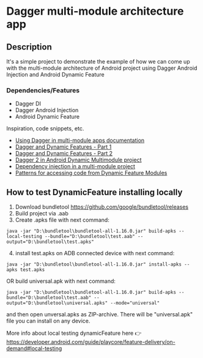 # Dagger multi-module architecture app



## Description

It's a simple project to demonstrate the example of how we can come up with the multi-module architecture of Android project using Dagger Android Injection and Android Dynamic Feature

### Dependencies/Features

* Dagger DI
* Dagger Android Injection
* Android Dynamic Feature

Inspiration, code snippets, etc.
* [Using Dagger in multi-module apps documentation](https://developer.android.com/training/dependency-injection/dagger-multi-module)
* [Dagger and Dynamic Features - Part 1](https://medium.com/pulselive/everything-they-dont-tell-you-about-instant-apps-problems-with-dagger-android-af5b61f5a419)
* [Dagger and Dynamic Features - Part 2](https://medium.com/pulselive/everything-they-dont-tell-you-about-instant-apps-2-android-manifest-b0b57b78f4b8)
* [Dagger 2 in Android Dynamic Multimodule project](https://medium.com/@skywall/dagger-2-in-android-dynamic-multimodule-project-c90954630615)
* [Dependency injection in a multi-module project](https://medium.com/androiddevelopers/dependency-injection-in-a-multi-module-project-1a09511c14b7)
* [Patterns for accessing code from Dynamic Feature Modules](https://medium.com/androiddevelopers/patterns-for-accessing-code-from-dynamic-feature-modules-7e5dca6f9123)


## How to test DynamicFeature installing locally
1) Download bundletool https://github.com/google/bundletool/releases
2) Build project via .aab
3) Create .apks file with next command: 
```
java -jar "D:\bundletool\bundletool-all-1.16.0.jar" build-apks --local-testing --bundle="D:\bundletool\test.aab" --output="D:\bundletool\test.apks"
```
4) install test.apks on ADB connected device with next command:
```
java -jar "D:\bundletool\bundletool-all-1.16.0.jar" install-apks --apks test.apks
```
OR 
build universal.apk with next command:
```
java -jar "D:\bundletool\bundletool-all-1.16.0.jar" build-apks --bundle="D:\bundletool\test.aab" --output="D:\bundletool\universal.apks" --mode="universal"
```
and then open unversal.apks as ZIP-archive. There will be "universal.apk" file you can install on any device. 

More info about local testing dynamicFeature here 👉 https://developer.android.com/guide/playcore/feature-delivery/on-demand#local-testing
